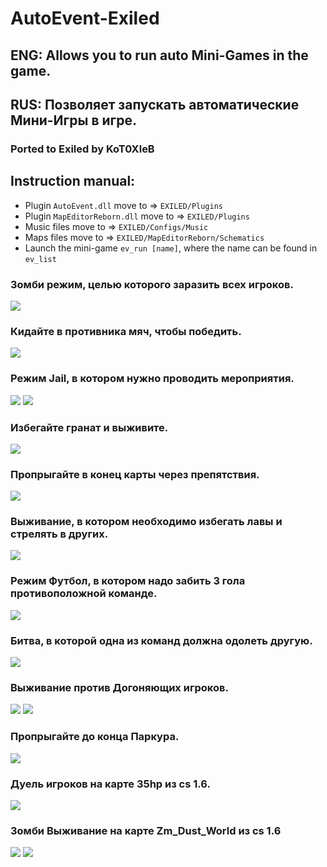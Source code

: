 # AutoEvent-Exiled
## ENG: Allows you to run auto Mini-Games in the game.
## RUS: Позволяет запускать автоматические Мини-Игры в игре.
### Ported to Exiled by KoT0XleB

## Instruction manual:
- Plugin ``AutoEvent.dll`` move to => ``EXILED/Plugins``
- Plugin ``MapEditorReborn.dll``  move to => ``EXILED/Plugins``
- Music files move to => ``EXILED/Configs/Music``
- Maps files move to => ``EXILED/MapEditorReborn/Schematics``
- Launch the mini-game ``ev_run [name]``, where the name can be found in ``ev_list``

### Зомби режим, целью которого заразить всех игроков.
![](https://github.com/KoT0XleB/AutoEvent/blob/main/Photos/Zombie.png)
### Кидайте в противника мяч, чтобы победить.
![](https://github.com/KoT0XleB/AutoEvent/blob/main/Photos/Bounce.png)
### Режим Jail, в котором нужно проводить мероприятия.
![](https://github.com/KoT0XleB/AutoEvent/blob/main/Photos/Jail.png)
![](https://github.com/KoT0XleB/AutoEvent/blob/main/Photos/Jail_Xmf.jpg)
### Избегайте гранат и выживите.
![](https://github.com/KoT0XleB/AutoEvent/blob/main/Photos/DeathParty.png)
### Пропрыгайте в конец карты через препятствия.
![](https://github.com/KoT0XleB/AutoEvent/blob/main/Photos/Glass.png)
### Выживание, в котором необходимо избегать лавы и стрелять в других.
![](https://github.com/KoT0XleB/AutoEvent/blob/main/Photos/Lava.png)
### Режим Футбол, в котором надо забить 3 гола противоположной команде.
![](https://github.com/KoT0XleB/AutoEvent/blob/main/Photos/Football.png)
### Битва, в которой одна из команд должна одолеть другую.
![](https://github.com/KoT0XleB/AutoEvent/blob/main/Photos/Battle.png)
### Выживание против Догоняющих игроков.
![](https://github.com/KoT0XleB/AutoEvent/blob/main/Photos/CatchUp.png)
![](https://github.com/KoT0XleB/AutoEvent/blob/main/Photos/HNS_Floppytown.jpg)
### Пропрыгайте до конца Паркура.
![](https://github.com/KoT0XleB/AutoEvent/blob/main/Photos/Parkour.png)
### Дуель игроков на карте 35hp из cs 1.6.
![](https://github.com/KoT0XleB/AutoEvent/blob/main/Photos/35Hp.png)
### Зомби Выживание на карте Zm_Dust_World из cs 1.6
![](https://github.com/KoT0XleB/AutoEvent/blob/main/Photos/Survival.png)
![](https://github.com/KoT0XleB/AutoEvent/blob/main/Photos/Zm_Dust_World.jpg)
